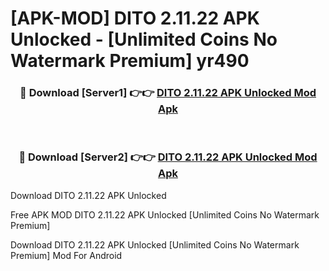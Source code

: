# [APK-MOD] DITO 2.11.22 APK Unlocked - [Unlimited Coins No Watermark Premium] yr490



<div align="center">
<h3>🔴 Download [Server1] 👉👉 <a href="https://momento.my/?title=DITO_2.11.22_APK_Unlocked">DITO 2.11.22 APK Unlocked Mod Apk</a></h3><br>

<h3>🔴 Download [Server2] 👉👉 <a href="https://momento.my/?title=DITO_2.11.22_APK_Unlocked">DITO 2.11.22 APK Unlocked Mod Apk</a></h3>
</div>



Download DITO 2.11.22 APK Unlocked 

Free APK MOD DITO 2.11.22 APK Unlocked [Unlimited Coins No Watermark Premium]

Download DITO 2.11.22 APK Unlocked [Unlimited Coins No Watermark Premium] Mod For Android
